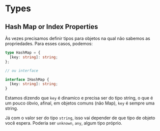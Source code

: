 # Types

<!-- TODO: Write Basics -->

## Hash Map or Index Properties

Às vezes precisamos definir tipos para objetos na qual não sabemos as propriedades. Para esses casos, podemos:

```ts
type HashMap = {
  [key: string]: string;
};

// ou interface

interface IHashMap {
  [key: string]: string;
}
```

Estamos dizendo que `key` é dinamico e precisa ser do tipo string, o que é um pouco óbvio, afinal, em objetos comuns (não Map), `key` é sempre uma string.

Já com o valor ser do tipo `string`, isso vai depender de que tipo de objeto você espera. Poderia ser `unknown`, `any`, algum tipo próprio.
